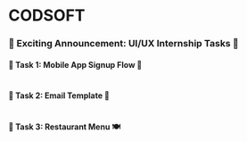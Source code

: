 # CODSOFT
### 🌟 Exciting Announcement: UI/UX Internship Tasks 🎉

#### 🌟 Task 1: Mobile App Signup Flow 📱
<p align="left">
  <img alt="" style="{max-height: 20px}" src="./Task Submission/1.gif">
</p>

#### 🌟 Task 2: Email Template 📧
<p align="left">
  <img alt="" style="{max-height: 20px}" src="./Task Submission/2.gif">
</p>

#### 🌟 Task 3: Restaurant Menu 🍽
<p align="left">
  <img alt="" style="{max-height: 20px}" src="./Task Submission/3.gif">
</p>
